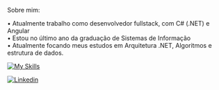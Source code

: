 Sobre mim:

• Atualmente trabalho como desenvolvedor fullstack, com C# (.NET) e Angular  
• Estou no último ano da graduação de Sistemas de Informação  
• Atualmente focando meus estudos em Arquitetura .NET, Algoritmos e estrutura de dados.

[![My Skills](https://skillicons.dev/icons?i=cs,dotnet,angular,docker,aws)]()



<a href="https://www.linkedin.com/in/gabriel-pizzani-palhares/"><img src="https://img.shields.io/badge/LinkedIn-0077B5?style=for-the-badge&logo=linkedin&logoColor=white" alt="Linkedin" ></a>

